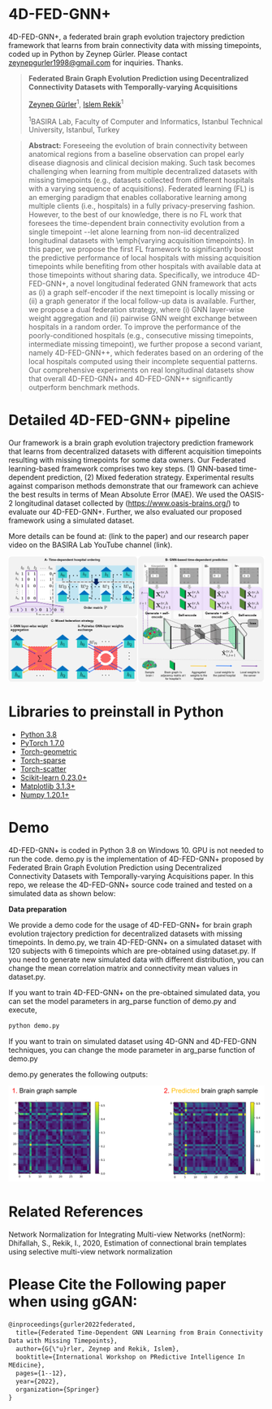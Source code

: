 # 4D-FED-GNN+
4D-FED-GNN+, a federated brain graph evolution trajectory prediction framework that 
learns from brain connectivity data with missing timepoints, coded up in Python
by Zeynep Gürler. Please contact 
zeynepgurler1998@gmail.com for inquiries. Thanks.
 
> **Federated Brain Graph Evolution Prediction using Decentralized Connectivity Datasets with Temporally-varying Acquisitions**
> 
> [Zeynep Gürler](https://github.com/zeynepgurler)<sup>1</sup>, [Islem Rekik](https://basira-lab.com/)<sup>1</sup>
> 
> <sup>1</sup>BASIRA Lab, Faculty of Computer and Informatics, Istanbul Technical University, Istanbul, Turkey

>
> **Abstract:** Foreseeing the evolution of brain connectivity between anatomical regions from a baseline observation can propel early disease diagnosis and clinical decision making. Such task becomes challenging when learning from multiple decentralized datasets with missing timepoints (e.g., datasets collected from different hospitals with a varying sequence of acquisitions).  Federated learning (FL) is an emerging paradigm that enables collaborative learning among multiple clients (i.e., hospitals) in a fully privacy-preserving fashion. However, to the best of our knowledge, there is no FL work that foresees the time-dependent brain connectivity evolution from a single timepoint --let alone learning from non-iid decentralized longitudinal datasets with \emph{varying acquisition timepoints}. In this paper, we propose the first FL framework to significantly boost the predictive performance of local hospitals with missing acquisition timepoints while benefiting from other hospitals with available data at those timepoints without sharing data. Specifically, we introduce 4D-FED-GNN+, a novel longitudinal federated GNN framework that  acts as (i) a graph self-encoder if the next timepoint is locally missing or (ii) a graph generator if the local follow-up data is available. Further, we propose a dual federation strategy, where (i) GNN layer-wise weight aggregation and (ii) pairwise GNN weight exchange between hospitals in a random order. To improve the performance of the poorly-conditioned hospitals (e.g., consecutive missing timepoints, intermediate missing timepoint), we further propose a second variant, namely 4D-FED-GNN++, which federates based on an ordering of the local hospitals computed using their incomplete sequential patterns. Our comprehensive experiments on real longitudinal datasets show that overall 4D-FED-GNN+ and 4D-FED-GNN++ significantly outperform benchmark methods.
 
# Detailed 4D-FED-GNN+ pipeline
Our framework is a brain graph evolution trajectory prediction framework that learns from decentralized 
datasets with different acquisition timepoints resulting with missing timepoints for some data owners. 
Our Federated learning-based framework comprises two key steps. (1) GNN-based time-dependent
 prediction, (2) Mixed federation strategy. Experimental results against comparison methods demonstrate that our
 framework can achieve the best results in terms of Mean Absolute Error (MAE). 
We used the OASIS-2 longitudinal dataset collected by (https://www.oasis-brains.org/) to evaluate our 4D-FED-GNN+.
Further, we also evaluated our proposed framework using a simulated dataset.

More details can be found at: (link to the paper) and our research paper video on the BASIRA Lab YouTube channel (link). 

![4D-FED-GNN+ pipeline](pipeline.png)


# Libraries to preinstall in Python
* [Python 3.8](https://www.python.org/)
* [PyTorch 1.7.0](http://pytorch.org/)
* [Torch-geometric](https://github.com/rusty1s/pytorch_geometric)
* [Torch-sparse](https://github.com/rusty1s/pytorch_sparse)
* [Torch-scatter](https://github.com/rusty1s/pytorch_scatter)
* [Scikit-learn 0.23.0+](https://scikit-learn.org/stable/)
* [Matplotlib 3.1.3+](https://matplotlib.org/)
* [Numpy 1.20.1+](https://numpy.org/)

# Demo

4D-FED-GNN+ is coded in Python 3.8 on Windows 10. GPU is not needed to run the code.
demo.py is the implementation of 4D-FED-GNN+ proposed
by Federated Brain Graph Evolution Prediction using Decentralized Connectivity 
Datasets with Temporally-varying Acquisitions paper. In this repo, we release the 4D-FED-GNN+ source code trained and tested on a simulated 
data as shown below:

**Data preparation**

We provide a demo code for the usage of 4D-FED-GNN+ for brain graph evolution 
trajectory prediction for decentralized datasets with missing timepoints. In demo.py,
 we train 4D-FED-GNN+ on a simulated dataset with 120 subjects with 6 timepoints 
 which are pre-obtained using dataset.py. If you need to generate new simulated data with different distribution, you can 
change the mean correlation matrix and connectivity mean values in dataset.py. 

If you want to train 4D-FED-GNN+ on the pre-obtained simulated data, 
you can set the model parameters in arg_parse function of 
demo.py and execute,

```bash
python demo.py
```

If you want to train on simulated dataset using 4D-GNN and 4D-FED-GNN techniques, 
you can change the mode parameter in arg_parse function of demo.py

demo.py generates the following outputs:

![GRN pipeline](outputs.png)

# Related References

Network Normalization for Integrating Multi-view Networks (netNorm): Dhifallah, S., Rekik, I., 2020, Estimation of connectional brain templates using selective multi-view network normalization


# Please Cite the Following paper when using gGAN:
```
@inproceedings{gurler2022federated,
  title={Federated Time-Dependent GNN Learning from Brain Connectivity Data with Missing Timepoints},
  author={G{\"u}rler, Zeynep and Rekik, Islem},
  booktitle={International Workshop on PRedictive Intelligence In MEdicine},
  pages={1--12},
  year={2022},
  organization={Springer}
}
```





